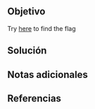 ## Objetivo
Try [here](http://titan.picoctf.net:52962/) to find the flag
## Solución

## Notas adicionales

## Referencias
